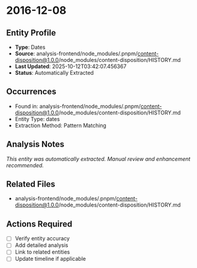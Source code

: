 # 2016-12-08

## Entity Profile
- **Type**: Dates
- **Source**: analysis-frontend/node_modules/.pnpm/content-disposition@1.0.0/node_modules/content-disposition/HISTORY.md
- **Last Updated**: 2025-10-12T03:42:07.456367
- **Status**: Automatically Extracted

## Occurrences
- Found in: analysis-frontend/node_modules/.pnpm/content-disposition@1.0.0/node_modules/content-disposition/HISTORY.md
- Entity Type: dates
- Extraction Method: Pattern Matching

## Analysis Notes
*This entity was automatically extracted. Manual review and enhancement recommended.*

## Related Files
- analysis-frontend/node_modules/.pnpm/content-disposition@1.0.0/node_modules/content-disposition/HISTORY.md

## Actions Required
- [ ] Verify entity accuracy
- [ ] Add detailed analysis
- [ ] Link to related entities
- [ ] Update timeline if applicable
